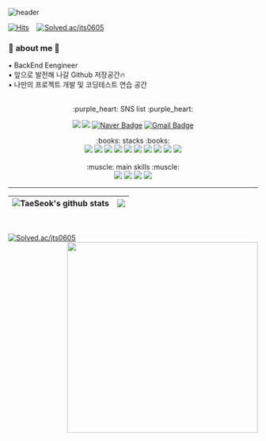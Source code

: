 ![header](https://capsule-render.vercel.app/api?type=waving&color=gradient&customColorList=1,2,1,5&height=230&section=header&text=Tae%20Seok%20github&animation=fadeIn&fontSize=40&fontAlign=80)

[![Hits](https://hits.seeyoufarm.com/api/count/incr/badge.svg?url=https%3A%2F%2Fgithub.com%2Ftaeseokk&count_bg=%23BEE1F1&title_bg=%23DDCFE7&icon=waze.svg&icon_color=%23E7E7E7&title=hits&edge_flat=false)](https://hits.seeyoufarm.com)&nbsp;&nbsp;&nbsp;
[![Solved.ac/jts0605](http://mazassumnida.wtf/api/mini/generate_badge?boj=jts0605)](https://solved.ac/jts0605)

### 👀 **about me** 👀<br>

 :black_small_square: BackEnd Eengineer<br>
 :black_small_square: 앞으로 발전해 나갈 Github 저장공간🔥<br>
 :black_small_square: 나만의 프로젝트 개발 및 코딩테스트 연습 공간 <br><br>
<div align=center>
:purple_heart: SNS list :purple_heart:

<a href="https://www.notion.so/tast-b994863ebe9a49fb83f6250c42258e30" target="_blank"><img src="https://img.shields.io/badge/Notion-000000?style=flat-square&logo=Notion&logoColor=white"/></a> 
<a href="https://www.instagram.com/taeseo_k" target="_blank"><img src="https://img.shields.io/badge/Instagram-E4405F?style=flat-square&logo=Instagram&logoColor=white"/></a> 
[![Naver Badge](https://img.shields.io/badge/Naver-03C75A?style=flat-square&logo=Naver&logoColor=white&link=mailto:wjdxotjr383@naver.com)](mailto:wjdxotjr383@naver.com) 
[![Gmail Badge](https://img.shields.io/badge/Gmail-d14836?style=flat-square&logo=Gmail&logoColor=white&link=mailto:jts9865@gmail.com)](mailto:jts9865@gmail.com) 
</div>

<div align=center>
:books: stacks :books:<br>
  <img src="https://img.shields.io/badge/C-A8B9CC?style=flat-square&logo=C&logoColor=white"/>
  <img src="https://img.shields.io/badge/c++-00599C?style=flat-square&logo=c%2B%2B&logoColor=white"/> 
  <img src="https://img.shields.io/badge/JAVA-007396?style=flat-square&logo=java&logoColor=white">
  <img src="https://img.shields.io/badge/Python-3776AB?style=flat-square&logo=python&logoColor=white">
  <img src="https://img.shields.io/badge/Android-3DDC84?style=flat-square&logo=Android&logoColor=white"/>
  <img src="https://img.shields.io/badge/linux-FCC624?style=flat-square&logo=linux&logoColor=black">
  <img src="https://img.shields.io/badge/PHP-777BB4?style=flat-square&logo=PHP&logoColor=white"/>
  <img src="https://img.shields.io/badge/mysql-4479A1?style=flat-squaree&logo=mysql&logoColor=white">
  <img src="https://img.shields.io/badge/mariaDB-003545?style=flat-square&logo=mariaDB&logoColor=white">
  <img src="https://img.shields.io/badge/Spring-6DB33F?style=flat-square&logo=Spring&logoColor=white">

</div><br>

<div align=center>
:muscle: main skills :muscle:<br>
  <img src="https://img.shields.io/badge/JAVA-007396?style=flat-square&logo=java&logoColor=white">
  <img src="https://img.shields.io/badge/Spring-6DB33F?style=flat-square&logo=Spring&logoColor=white">
  <img src="https://img.shields.io/badge/linux-FCC624?style=flat-square&logo=linux&logoColor=black">
  <img src="https://img.shields.io/badge/mariaDB-003545?style=flat-square&logo=mariaDB&logoColor=white">
</div>
<hr>

| <img align="center" src="https://github-readme-stats.vercel.app/api?username=taeseokk&show_icons=true&include_all_commits=true&theme=buefy&hide_border=true" alt="TaeSeok's github stats" /></a> | <a href="https://github.com/taeseokk"><img align="center" src="https://github-readme-stats.vercel.app/api/top-langs/?username=taeseokk&layout=compact&theme=buefy&hide_border=true" /></a> 
| ------------- | ------------- |
<br>

[![Solved.ac/jts0605](http://mazassumnida.wtf/api/generate_badge?boj=jts0605)](https://solved.ac/jts0605)
<a href="https://git.io/streak-stats" title="Go to Source">
      <img align="right" width=385 src="http://github-readme-streak-stats.herokuapp.com?user=taeseokk&hide_border=false&theme=buefy" alt="" />
    </a><br>

